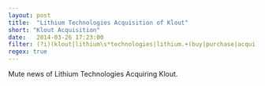 ```yaml
---
layout: post
title:  "Lithium Technologies Acquisition of Klout"
short: "Klout Acquisition"
date:   2014-03-26 17:23:00
filter: (?i)(klout|lithium\s*technologies|lithium.+(buy|purchase|acqui))
regex: true
---
```


Mute news of Lithium Technologies Acquiring Klout.
